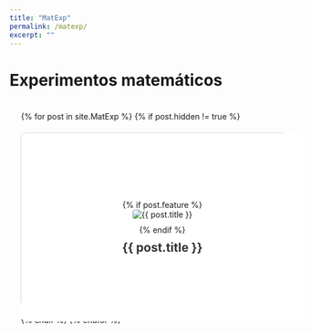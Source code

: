 ```yaml
---
title: "MatExp"
permalink: /matexp/
excerpt: ""
---
```


<h1>Experimentos matemáticos</h1>

<style>
/* Grid layout for cards */
.matexp-grid {
  display: grid;
  grid-template-columns: repeat(auto-fit, minmax(300px, 1fr)); /* Responsive grid */
  gap: 20px;
  padding: 20px;
}

/* Container for each flip card */
.flip-card {
  background-color: transparent;
  width: 100%;
  height: 300px; /* Adjust height as needed */
  perspective: 1000px; /* This gives the 3D effect */
  text-decoration: none;
}

/* Inner container that will be rotated */
.flip-card-inner {
  position: relative;
  width: 100%;
  height: 100%;
  transition: transform 0.6s;
  transform-style: preserve-3d;
  border: 1px solid #ddd;
  border-radius: 8px;
  box-shadow: 0 2px 4px rgba(0,0,0,0.1);
}

/* Flip the card on hover */
.flip-card:hover .flip-card-inner {
  transform: rotateY(180deg);
}

/* Front and back sides of the card */
.matexp-card-front,
.matexp-card-back {
  position: absolute;
  width: 100%;
  height: 100%;
  border-radius: 8px;
  backface-visibility: hidden;
  overflow: hidden;
}

/* Front side styling */
.matexp-card-front {
  background-color: #fff;
  padding: 15px;
  display: flex;
  flex-direction: column;
  align-items: center;
  justify-content: center;
  transition: transform 0.3s ease;
}

.matexp-card-front img {
  max-width: 100%;
  height: auto;
  margin-bottom: 10px;
  border-radius: 4px;
}

.matexp-card-front h2 {
  margin: 10px 0 0;
  font-size: 1.5em;
  color: #333;
}

/* Back side styling */
.matexp-card-back {
  background-color: #fff;
  color: #333;
  transform: rotateY(180deg);
  padding: 15px;
  overflow-y: auto; /* Makes the description scrollable if needed */
}

.matexp-card-back h2 {
  margin-top: 0;
  font-size: 1.5em;
  color: #007bff;
}

.matexp-card-back p {
  margin-top: 10px;
}
</style>

<div class="matexp-grid">
  {% for post in site.MatExp %}
    {% if post.hidden != true %}
      <a href="{{ post.url }}" class="flip-card">
        <div class="flip-card-inner">
          <!-- Front side of the card -->
          <div class="matexp-card-front">
            {% if post.feature %}
              <img src="{{ post.feature | relative_url }}" alt="{{ post.title }}">
            {% endif %}
            <h2>{{ post.title }}</h2>
          </div>
          <!-- Back side of the card with scrollable description -->
          <div class="matexp-card-back">
            <h2>{{ post.title }}</h2>
            {% if post.excerpt %}
              <p>{{ post.excerpt }}</p>
            {% endif %}
          </div>
        </div>
      </a>
    {% endif %}
  {% endfor %}
</div>
